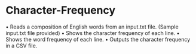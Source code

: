 # Character-Frequency
•	Reads a composition of English words from an input.txt file. (Sample input.txt file provided)
•	Shows the character frequency of each line. 
•	Shows the word frequency of each line. 
•	Outputs the character frequency in a CSV file.

